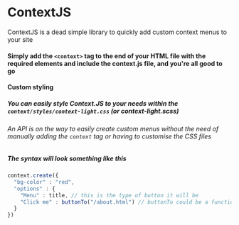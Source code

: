 # ContextJS
ContextJS is a dead simple library to quickly add custom context menus to your site

#### Simply add the `<context>` tag to the end of your HTML file with the required elements and include the context.js file, and you're all good to go


#### Custom styling
##### You can easily style Context.JS to your needs within the `context/styles/context-light.css` (or context-light.scss)


###### An API is on the way to easily create custom menus without the need of manually adding the `context` tag or having to customise the CSS files
##### The syntax will look something like this
```js
context.create({
  "bg-color" : "red",
  "options" : {
    "Menu" : title, // this is the type of button it will be
    "Click me" : buttonTo("/about.html") // buttonTo could be a function to go to another page
  }
})
```
